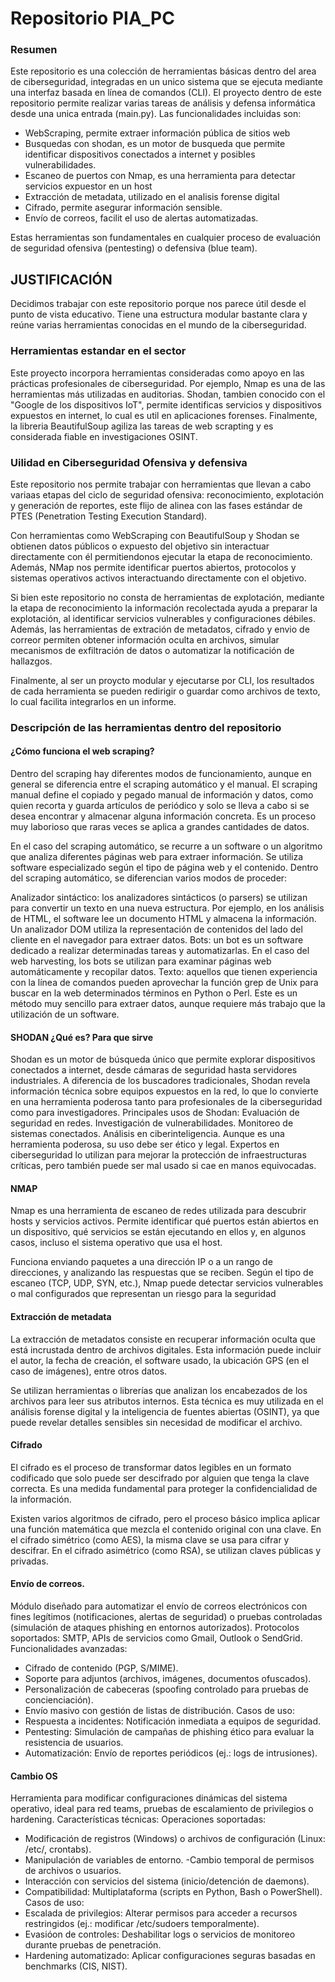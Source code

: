 # Repositorio PIA_PC

### Resumen

Este repositorio es una colección de herramientas básicas dentro del area de ciberseguridad, integradas en un unico sistema que se ejecuta mediante una interfaz basada en línea de comandos (CLI). El proyecto dentro de este repositorio permite realizar varias tareas de análisis y defensa informática desde una unica entrada (main.py).
Las funcionalidades incluidas son: 
* WebScraping, permite extraer información pública de sitios web
* Busquedas con shodan, es un motor de busqueda que permite identificar dispositivos conectados a internet y posibles vulnerabilidades.
* Escaneo de puertos con Nmap, es una herramienta para detectar servicios expuestor en un host 
* Extracción de metadata, utilizado en el analisis forense digital
* Cifrado, permite asegurar información sensible.
* Envío de correos, facilit el uso de alertas automatizadas.

Estas herramientas son fundamentales en cualquier proceso de evaluación de seguridad ofensiva (pentesting) o defensiva (blue team).

## JUSTIFICACIÓN 

Decidimos trabajar con este repositorio porque nos parece útil desde el punto de vista educativo. Tiene una estructura modular bastante clara y reúne varias herramientas conocidas en el mundo de la ciberseguridad. 

### Herramientas estandar en el sector

Este proyecto incorpora herramientas consideradas como apoyo en las prácticas profesionales de ciberseguridad. Por ejemplo, Nmap es una de las herramientas más utilizadas en auditorias. Shodan, tambien conocido con el "Google de los dispositivos IoT", permite identificas servicios y dispositivos expuestos en internet, lo cual es util en aplicaciones forenses. Finalmente, la libreria BeautifulSoup agiliza las tareas de web scrapting y es considerada fiable en investigaciones OSINT.

### Uilidad en Ciberseguridad Ofensiva y defensiva

Este repositorio nos permite trabajar con herramientas que llevan a cabo variaas etapas del ciclo de seguridad ofensiva: reconocimiento, explotación y generación de reportes, este flijo de alinea con las fases estándar de PTES (Penetration Testing Execution Standard).

Con herramientas como WebScraping con BeautifulSoup y Shodan se obtienen datos públicos o expuesto del objetivo sin interactuar directamente con él permitiendonos ejecutar la etapa de reconocimiento. Además, NMap nos permite identificar puertos abiertos, protocolos y sistemas operativos activos interactuando directamente con el objetivo.

Si bien este repositorio no consta de herramientas de explotación, mediante la etapa de reconocimiento la información recolectada ayuda a preparar la explotación, al identificar servicios vulnerables y configuraciones débiles. Además, las herramientas de extración de metadatos, cifrado y envio de correor permiten obtener información oculta en archivos, simular mecanismos de exfiltración de datos o automatizar la notificación de hallazgos.

Finalmente, al ser un proycto modular y ejecutarse por CLI, los resultados de cada herramienta se pueden redirigir o guardar como archivos de texto, lo cual facilita integrarlos en un informe.

### Descripción de las herramientas dentro del repositorio

#### ¿Cómo funciona el web scraping?

Dentro del scraping hay diferentes modos de funcionamiento, aunque en general se diferencia entre el scraping automático y el manual. El scraping manual define el copiado y pegado manual de información y datos, como quien recorta y guarda artículos de periódico y solo se lleva a cabo si se desea encontrar y almacenar alguna información concreta. Es un proceso muy laborioso que raras veces se aplica a grandes cantidades de datos.

En el caso del scraping automático, se recurre a un software o un algoritmo que analiza diferentes páginas web para extraer información. Se utiliza software especializado según el tipo de página web y el contenido. Dentro del scraping automático, se diferencian varios modos de proceder:

Analizador sintáctico: los analizadores sintácticos (o parsers) se utilizan para convertir un texto en una nueva estructura. Por ejemplo, en los análisis de HTML, el software lee un documento HTML y almacena la información. Un analizador DOM utiliza la representación de contenidos del lado del cliente en el navegador para extraer datos.
Bots: un bot es un software dedicado a realizar determinadas tareas y automatizarlas. En el caso del web harvesting, los bots se utilizan para examinar páginas web automáticamente y recopilar datos.
Texto: aquellos que tienen experiencia con la línea de comandos pueden aprovechar la función grep de Unix para buscar en la web determinados términos en Python o Perl. Este es un método muy sencillo para extraer datos, aunque requiere más trabajo que la utilización de un software.


#### SHODAN ¿Qué es? Para que sirve

Shodan es un motor de búsqueda único que permite explorar dispositivos conectados a internet, desde cámaras de seguridad hasta servidores industriales. A diferencia de los buscadores tradicionales, Shodan revela información técnica sobre equipos expuestos en la red, lo que lo convierte en una herramienta poderosa tanto para profesionales de la ciberseguridad como para investigadores.
Principales usos de Shodan:
Evaluación de seguridad en redes.
Investigación de vulnerabilidades.
Monitoreo de sistemas conectados.
Análisis en ciberinteligencia.
Aunque es una herramienta poderosa, su uso debe ser ético y legal. Expertos en ciberseguridad lo utilizan para mejorar la protección de infraestructuras críticas, pero también puede ser mal usado si cae en manos equivocadas.

#### NMAP

Nmap es una herramienta de escaneo de redes utilizada para descubrir hosts y servicios activos. Permite identificar qué puertos están abiertos en un dispositivo, qué servicios se están ejecutando en ellos y, en algunos casos, incluso el sistema operativo que usa el host.

Funciona enviando paquetes a una dirección IP o a un rango de direcciones, y analizando las respuestas que se reciben. Según el tipo de escaneo (TCP, UDP, SYN, etc.), Nmap puede detectar servicios vulnerables o mal configurados que representan un riesgo para la seguridad

#### Extracción de metadata

La extracción de metadatos consiste en recuperar información oculta que está incrustada dentro de archivos digitales. Esta información puede incluir el autor, la fecha de creación, el software usado, la ubicación GPS (en el caso de imágenes), entre otros datos.

Se utilizan herramientas o librerías que analizan los encabezados de los archivos para leer sus atributos internos. Esta técnica es muy utilizada en el análisis forense digital y la inteligencia de fuentes abiertas (OSINT), ya que puede revelar detalles sensibles sin necesidad de modificar el archivo.

#### Cifrado 

El cifrado es el proceso de transformar datos legibles en un formato codificado que solo puede ser descifrado por alguien que tenga la clave correcta. Es una medida fundamental para proteger la confidencialidad de la información.

Existen varios algoritmos de cifrado, pero el proceso básico implica aplicar una función matemática que mezcla el contenido original con una clave. En el cifrado simétrico (como AES), la misma clave se usa para cifrar y descifrar. En el cifrado asimétrico (como RSA), se utilizan claves públicas y privadas.

#### Envío de correos.

Módulo diseñado para automatizar el envío de correos electrónicos con fines legítimos (notificaciones, alertas de seguridad) o pruebas controladas (simulación de ataques phishing en entornos autorizados).
Protocolos soportados: SMTP, APIs de servicios como Gmail, Outlook o SendGrid.
Funcionalidades avanzadas:
- Cifrado de contenido (PGP, S/MIME).
- Soporte para adjuntos (archivos, imágenes, documentos ofuscados).
- Personalización de cabeceras (spoofing controlado para pruebas de concienciación).
- Envío masivo con gestión de listas de distribución.
Casos de uso:
- Respuesta a incidentes: Notificación inmediata a equipos de seguridad.
- Pentesting: Simulación de campañas de phishing ético para evaluar la resistencia de usuarios.
- Automatización: Envío de reportes periódicos (ej.: logs de intrusiones).

#### Cambio OS

Herramienta para modificar configuraciones dinámicas del sistema operativo, ideal para red teams, pruebas de escalamiento de privilegios o hardening.
Características técnicas:
Operaciones soportadas:
- Modificación de registros (Windows) o archivos de configuración (Linux: /etc/, crontabs).
- Manipulación de variables de entorno.
-Cambio temporal de permisos de archivos o usuarios.
- Interacción con servicios del sistema (inicio/detención de daemons).
- Compatibilidad: Multiplataforma (scripts en Python, Bash o PowerShell).
Casos de uso:
- Escalada de privilegios: Alterar permisos para acceder a recursos restringidos (ej.: modificar /etc/sudoers temporalmente).
- Evasióon de controles: Deshabilitar logs o servicios de monitoreo durante pruebas de penetración.
- Hardening automatizado: Aplicar configuraciones seguras basadas en benchmarks (CIS, NIST).
